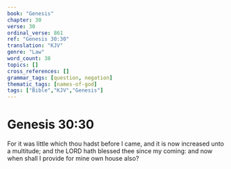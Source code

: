 ```yaml
---
book: "Genesis"
chapter: 30
verse: 30
ordinal_verse: 861
ref: "Genesis 30:30"
translation: "KJV"
genre: "Law"
word_count: 38
topics: []
cross_references: []
grammar_tags: [question, negation]
thematic_tags: [names-of-god]
tags: ["Bible","KJV","Genesis"]
---
```


# Genesis 30:30

For it was little which thou hadst before I came, and it is now increased unto a multitude; and the LORD hath blessed thee since my coming: and now when shall I provide for mine own house also?
